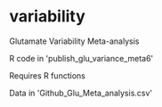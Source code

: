 # variability
Glutamate Variability Meta-analysis

R code in 'publish_glu_variance_meta6'

Requires R functions 

Data in 'Github_Glu_Meta_analysis.csv'
